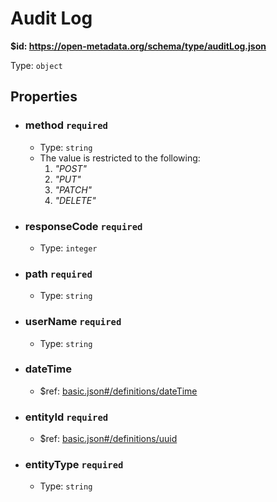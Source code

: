 # Audit Log

<b id="https/open-metadata.org/schema/type/auditlog.json">&#36;id: https://open-metadata.org/schema/type/auditLog.json </b>

Type: `object`

## Properties
 - ### method `required`
	 - Type: `string`
	 - The value is restricted to the following: 
		 1. _"POST"_
		 2. _"PUT"_
		 3. _"PATCH"_
		 4. _"DELETE"_
 - ### responseCode `required`
	 - Type: `integer`
 - ### path `required`
	 - Type: `string`
 - ### userName `required`
	 - Type: `string`
 - ### dateTime
	 - &#36;ref: [basic.json#/definitions/dateTime](basic.md#datetime)
 - ### entityId `required`
	 - &#36;ref: [basic.json#/definitions/uuid](basic.md#uuid)
 - ### entityType `required`
	 - Type: `string`
